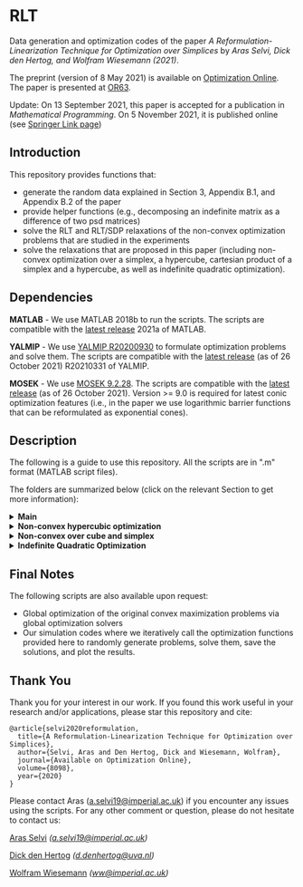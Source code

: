# RLT
Data generation and optimization codes of the paper _A Reformulation-Linearization Technique for Optimization over Simplices_ by _Aras Selvi, Dick den Hertog, and Wolfram Wiesemann (2021)_.

The preprint (version of 8 May 2021) is available on [Optimization Online](http://www.optimization-online.org/DB_FILE/2020/11/8098.pdf). The paper is presented at [OR63](https://www.theorsociety.com/events/annual-conference/).

Update: On 13 September 2021, this paper is accepted for a publication in _Mathematical Programming_. On 5 November 2021, it is published online (see [Springer Link page](https://rdcu.be/cATD4))

## Introduction
This repository provides functions that:
- generate the random data explained in Section 3, Appendix B.1, and Appendix B.2 of the paper
- provide helper functions (e.g., decomposing an indefinite matrix as a difference of two psd matrices)
- solve the RLT and RLT/SDP relaxations of the non-convex optimization problems that are studied in the experiments
- solve the relaxations that are proposed in this paper (including non-convex optimization over a simplex, a hypercube, cartesian product of a simplex and a hypercube, as well as indefinite quadratic optimization).

## Dependencies
**MATLAB** - We use MATLAB 2018b to run the scripts. The scripts are compatible with the [latest release](https://uk.mathworks.com/downloads/) 2021a of MATLAB.

**YALMIP** - We use [YALMIP R20200930](https://yalmip.github.io/download/) to formulate optimization problems and solve them. The scripts are compatible with the [latest release](https://github.com/yalmip/YALMIP/releases/tag/R20210331) (as of 26 October 2021) R20210331 of YALMIP.

**MOSEK** - We use [MOSEK 9.2.28](https://www.mosek.com/documentation/). The scripts are compatible with the [latest release](https://www.mosek.com/documentation/) (as of 26 October 2021). Version >= 9.0 is required for latest conic optimization features (i.e., in the paper we use logarithmic barrier functions that can be reformulated as exponential cones).

## Description
The following is a guide to use this repository. All the scripts are in ".m" format (MATLAB script files). 

The folders are summarized below (click on the relevant Section to get more information):
<details>
  <summary> <b> Main </b> </summary>
  
  This folder is about the problem of non-convex maximization over a simplex. Here, the objective function can be written as f + g where f is the norm of a linear transformation (that is obtained by random sampling) of the decision vector and g is a concave barrier function. In other words, this folder is dedicated to Section 3 of the paper where the objective function is visualized in Figure 1.
  
  The function ```optim.m``` takes an input ```n``` and generates an example problem randomly by sampling a random diagonal matrix and a random uniform rotation matrix (see reference [18]). The problem data is stored by saving ```D``` and ```Q``` where the notation is analogous to the paper's notation. Then, the function solves the RLT relaxation and saves the results as ```rlt``` where ```rlt[1]``` gives the corresponding upper bound and ```rlt[2]``` gives the time it took for the solver (MOSEK) to solve this relaxation. Afterwards, the function solves the RLT/SDP relaxation simply by adding an LMI constraint, and saves the solution as ```rltsdp``` where similarly ```rltsdp[1]``` gives the corresponding upper bound and ```rltsdp[2]``` gives thte time it took for the solver (MOSEK) to solve this relaxation. Finally, the function solves the proposed relaxation in our paper (simply by substituting the matrix variable with its analytical solution and rewritig expressions), and saves the solution as ```our``` where similarly ```our[1]``` gives the corresponding upper bound and ```our[2]``` gives the time it took for the solver (MOSEK). As we prove in our work, ```rlt[1] = rltsdp[1] = our[1]``` holds for all instances, however we typically have ```our[2] << rlt[2] << rltsdp[2]```.
  
  In Figure 2 of Section 3, we compare the median of ```our[2]```, ```rlt[2]```, and ```rltsdp[2]``` for 25 randomly generated instances, for all `n` varying between 10 and 1000.
</details>

<details>
  <summary> <b> Non-convex hypercubic optimization </b> </summary>
  
  This folder is about the problem of non-convex maximization over a hypercube. Here, the objective function is almost identical with the one in ```Main/optim.m```, with the only difference being we do not subtract a vector of 1/n's from the decision vector (since the feasible region is not a simplex anymore). In other words, this folder is dedicated to the **first** problem in Appendix Section B.1 of the paper.
  
  The function ```optim.m``` takes inputs ```n``` and ```rhs``` where in the paper we always take ```rhs = 1``` (i.e., we have a unit hypercube). The function then generates an example problem randomly similarly as in ```Main/optim.m```. The problem data is stored by saving ```D``` and ```Q``` where the notation is analogous to the paper's notation. Then, by using MOSEK solver, the function obtains the traditional RLT relaxation, the RLT/SDP relaxation, and the relaxation we propose, and saves these as ```rlt```, ```rltsdp```, and ```our```, respectively. As before, `rlt[1]` corresponds to the relaxation of the RLT relaxation, and `rlt[2]` corresponds to the solver time (same as `rltsdp` and `our`). As the original problem is not defined over a simplex, we do not have `rlt[1] = rltsdp[1]` anymore. However, as we proved in Theorem 3, we always have ```our[1] <= rltsdp[1] <= rlt[1]```, and our numerical experiments show that we have ```our[1] < rltsdp[1] < rlt[1]``` in general. Finally, our method uses exponentially many variables to reformulate the problem as a non-convex optimization problem over a simplex, hence the runtime of our method will depend on `n`, while we always have `rlt[2] <= rltsdp[2]` by definition. 
  
  In Figure 3 of Section B.1, we compare the median of solution times ```our[2]```, ```rlt[2]```, and ```rltsdp[2]``` as well as the median deviation of ```rlt[1]``` and ```rltsdp[1]``` from ```our[1]``` for 25 randomly generated instances, for all `n` varying between 2 and 10.
</details>
  
<details>
  <summary> <b> Non-convex over cube and simplex </b> </summary>
  
  This folder is about the problem of non-convex maximization over the cartesian product of a hypercube (of size `k`, this vector is called `y`) and a simplex (of size `n - k`, this vector is called `x`). Here, the objective function is a combination of the ones in ```Main/optim.m``` and ```Non-convex hypercubic optimization/optim.m```, namely the convex function f similarly is the norm of a linear transofmraion of the input, however 1/(n-k) is being subtracted from the components of `x`, as well as, the logarithmic barrier function slightly varies between `x` and `y` as their extreme points are different. This folder is dedicated to the **second** problem in Appendix Section B.1 of the paper.
  
  The function ```optim.m``` takes inputs ```n``` and `k`, where in the paper we always take ```k = 3``` (i.e., the hypercube is three dimensional). The function then generates an example problem randomly similarly as in ```Main/optim.m```. The problem data is stored by saving ```D``` and ```Q``` where the notation is analogous to the paper's notation. Then, by using MOSEK solver, the function obtains the traditional RLT relaxation, the RLT/SDP relaxation, and the relaxation we propose, and saves these as ```rlt```, ```rltsdp```, and ```our```, respectively. Here, our implementation does not define `x` and `y` separately, we rather keep only one vector `x` of size `n`, hence define some additional matrices (`TX`, `TY`, `MX`, `MY`) to be able to compactly define the relaxation problems (e.g., `TX * x` extracts the original `x` and `TY * x` extracts the original `y`). As before, `rlt[1]` corresponds to the relaxation of the RLT relaxation, and `rlt[2]` corresponds to the solver time (same as `rltsdp` and `our`). As the original problem is not defined over a simplex, we do not have `rlt[1] = rltsdp[1]` anymore. However, as we proved in Theorem 3, we always have ```our[1] <= rltsdp[1] <= rlt[1]```, and our numerical experiments show that we have ```our[1] < rltsdp[1] < rlt[1]``` in general. Finally, although our method uses exponentially many variables to reformulate the `y` variable, as `k` is fixed, the proposed relaxation is very fast for larger `n` values and it also outperforms the traditional RLT and RLT/SDP relaxations in terms of the runtimes.
  
  In Figure 4 of Section B.1, we compare the median of solution times ```our[2]```, ```rlt[2]```, and ```rltsdp[2]``` for 25 randomly generated instances, for all `n` varying between 10 and 1000.
</details>

<details>
  <summary> <b> Indefinite Quadratic Optimization </b> </summary>
  
  This folder is about the problem of indefinite quadratic maximization over a simplex. Here, the objective function is obtained via constructing a quadratic coefficient matrix by sampling its eigenvalues in certain ranges ([−7.5, 2.5] (type 1) or [−5, 5] (type 2)) as well as by sampling a uniformly sampled rotation matrix. This folder is dedicated to Appendix Section B.2 of the paper.
  
  The function ```optim.m``` takes inputs ```n``` and `type`, where the latter is either `1` or `2`. The function then generates an example problem randomly (see Section B.2 for the details). The problem data is stored by saving ```Q``` where the notation is analogous to the paper's notation (i.e., the objective function is `x' Q x`). The function then calls `eigen_trick.m` by inputting `Q` to obtain `Qplus` and `Qminus`, two psd matrices such that `Q = Qplus - Qminus`. The function then applies the traditional RLT and RLT/SDP relaxations to the whole non-convex term `x' Q x` (i.e., similar to `Main/optim.m` where g function is omitted), and these solutions are saves as `rlt` and `rltsdp`. Then, the function solves the proposed relaxation by simply decomposing f(x) = `x' Qplus x` and g(x) = `x' Qminus x` and applying the RLT relaxation only to the term f(x). As proven in the paper, applying RLT or RLT/SDP relaxation on f(x) are identical and we can also omit the matrix variable `X` by using `diag(x)` instead. Hence, we compare our method with `rlt` and `rltsdp` relaxations on the whole `x' Q x` function, and these techniques are in general incomparable. As our solution is using less variables and constraints than the RLT and RLT/SDP relaxations, we have `our[2] << rltsdp[2] << rlt[2]`. Moreover, the relaxations satisfy `rltsdp[1] <= rlt[1]` and `rltsdp[1] <= our [1]`, and comparison of `rlt[1]` and `our[1]` depends on the type of the problem.

  In Figure 5 of Section B.2, we compare the median relaxation gaps of `our[2]` and `rlt[2]` with respect to `rltsdp[2]` for 25 randomly generated instances of both problem types, for all `n` varying between 10 and 100. In Figure 6 of Section B.2, the median solution times of `rlt[1]`, `rltsdp[1]`, and `our[1]` are compared for 25 randomly generated instances of problem type 1 (in terms of the runtimes type 1 and type 2 are similar), for all `n` varying between 10 and 1000.
</details>  

## Final Notes
The following scripts are also available upon request:
- Global optimization of the original convex maximization problems via global optimization solvers
- Our simulation codes where we iteratively call the optimization functions provided here to randomly generate problems, solve them, save the solutions, and plot the results. 

## Thank You
Thank you for your interest in our work. If you found this work useful in your research and/or applications, please star this repository and cite:
```
@article{selvi2020reformulation,
  title={A Reformulation-Linearization Technique for Optimization over Simplices},
  author={Selvi, Aras and Den Hertog, Dick and Wiesemann, Wolfram},
  journal={Available on Optimization Online},
  volume={8098},
  year={2020}
}
```
Please contact Aras (a.selvi19@imperial.ac.uk) if you encounter any issues using the scripts. For any other comment or question, please do not hesitate to contact us:

[Aras Selvi](https://www.imperial.ac.uk/people/a.selvi19) _(a.selvi19@imperial.ac.uk)_

[Dick den Hertog](https://www.uva.nl/en/profile/h/e/d.denhertog/d.den-hertog.html) _(d.denhertog@uva.nl)_

[Wolfram Wiesemann](http://wp.doc.ic.ac.uk/wwiesema) _(ww@imperial.ac.uk)_
